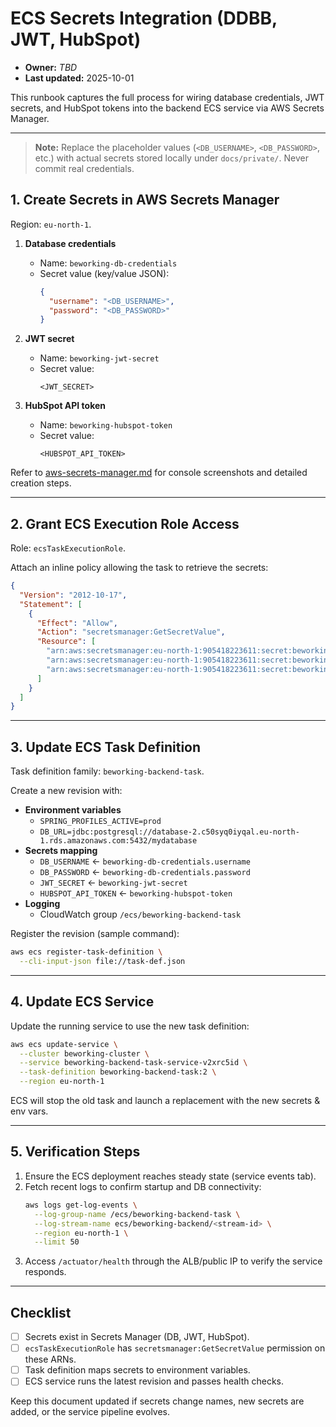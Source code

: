 # ECS Secrets Integration (DDBB, JWT, HubSpot)
- **Owner:** _TBD_
- **Last updated:** 2025-10-01

This runbook captures the full process for wiring database credentials, JWT secrets, and HubSpot tokens into the backend ECS service via AWS Secrets Manager.

---

> **Note:** Replace the placeholder values (`<DB_USERNAME>`, `<DB_PASSWORD>`, etc.) with actual secrets stored locally under `docs/private/`. Never commit real credentials.

## 1. Create Secrets in AWS Secrets Manager
Region: `eu-north-1`.

1. **Database credentials**
   - Name: `beworking-db-credentials`
   - Secret value (key/value JSON):
     ```json
     {
       "username": "<DB_USERNAME>",
       "password": "<DB_PASSWORD>"
     }
     ```

2. **JWT secret**
   - Name: `beworking-jwt-secret`
   - Secret value:
     ```text
     <JWT_SECRET>
     ```

3. **HubSpot API token**
   - Name: `beworking-hubspot-token`
   - Secret value:
     ```text
     <HUBSPOT_API_TOKEN>
     ```

Refer to [aws-secrets-manager.md](aws-secrets-manager.md) for console screenshots and detailed creation steps.

---

## 2. Grant ECS Execution Role Access
Role: `ecsTaskExecutionRole`.

Attach an inline policy allowing the task to retrieve the secrets:
```json
{
  "Version": "2012-10-17",
  "Statement": [
    {
      "Effect": "Allow",
      "Action": "secretsmanager:GetSecretValue",
      "Resource": [
        "arn:aws:secretsmanager:eu-north-1:905418223611:secret:beworking-db-credentials*",
        "arn:aws:secretsmanager:eu-north-1:905418223611:secret:beworking-jwt-secret*",
        "arn:aws:secretsmanager:eu-north-1:905418223611:secret:beworking-hubspot-token*"
      ]
    }
  ]
}
```

---

## 3. Update ECS Task Definition
Task definition family: `beworking-backend-task`.

Create a new revision with:
- **Environment variables**
  - `SPRING_PROFILES_ACTIVE=prod`
  - `DB_URL=jdbc:postgresql://database-2.c50syq0iyqal.eu-north-1.rds.amazonaws.com:5432/mydatabase`
- **Secrets mapping**
  - `DB_USERNAME` ← `beworking-db-credentials.username`
  - `DB_PASSWORD` ← `beworking-db-credentials.password`
  - `JWT_SECRET` ← `beworking-jwt-secret`
  - `HUBSPOT_API_TOKEN` ← `beworking-hubspot-token`
- **Logging**
  - CloudWatch group `/ecs/beworking-backend-task`

Register the revision (sample command):
```bash
aws ecs register-task-definition \
  --cli-input-json file://task-def.json
```

---

## 4. Update ECS Service
Update the running service to use the new task definition:
```bash
aws ecs update-service \
  --cluster beworking-cluster \
  --service beworking-backend-task-service-v2xrc5id \
  --task-definition beworking-backend-task:2 \
  --region eu-north-1
```
ECS will stop the old task and launch a replacement with the new secrets & env vars.

---

## 5. Verification Steps
1. Ensure the ECS deployment reaches steady state (service events tab).
2. Fetch recent logs to confirm startup and DB connectivity:
   ```bash
   aws logs get-log-events \
     --log-group-name /ecs/beworking-backend-task \
     --log-stream-name ecs/beworking-backend/<stream-id> \
     --region eu-north-1 \
     --limit 50
   ```
3. Access `/actuator/health` through the ALB/public IP to verify the service responds.

---

## Checklist
- [ ] Secrets exist in Secrets Manager (DB, JWT, HubSpot).
- [ ] `ecsTaskExecutionRole` has `secretsmanager:GetSecretValue` permission on these ARNs.
- [ ] Task definition maps secrets to environment variables.
- [ ] ECS service runs the latest revision and passes health checks.

Keep this document updated if secrets change names, new secrets are added, or the service pipeline evolves.
